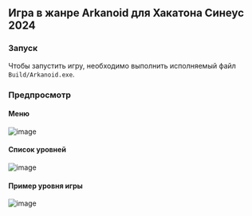 ## Игра в жанре Arkanoid для Хакатона Синеус 2024

### Запуск

Чтобы запустить игру, необходимо выполнить исполняемый файл `Build/Arkanoid.exe`.

### Предпросмотр

#### Меню
![image](https://github.com/user-attachments/assets/7c4aa2fd-4716-4999-bcc7-60fb3b00c691)
#### Список уровней
![image](https://github.com/user-attachments/assets/2efd1b29-af85-4f22-9f9f-03c00811c854)

#### Пример уровня игры
![image](https://github.com/user-attachments/assets/3cf930c7-0cfa-4918-bc4e-ae7e740655bb)
